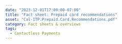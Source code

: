 ```yaml
---
date: "2023-12-01T17:00:00-07:00"
title: "Fact sheet: Prepaid card recommendations"
asset: "Cal-ITP.Prepaid.Card.Recommendations.pdf"
category: Fact sheets & overviews
tags:
  - Contactless Payments
---
```

